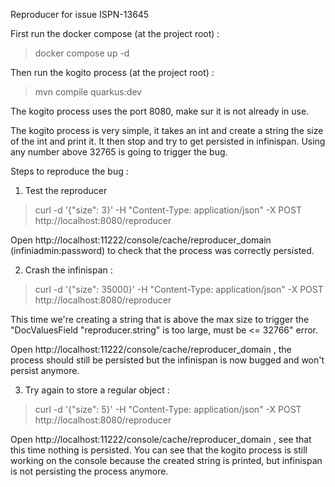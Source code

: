 Reproducer for issue ISPN-13645

First run the docker compose (at the project root) :

> docker compose up -d 

Then run the kogito process (at the project root) :

> mvn compile quarkus:dev

The kogito process uses the port 8080, make sur it is not already in use.

The kogito process is very simple, it takes an int and create a string the size of the int and print it. It then stop and try to get persisted in infinispan. Using any number above 32765 is going to trigger the bug.

Steps to reproduce the bug :

1. Test the reproducer

> curl -d '{"size": 3}' -H "Content-Type: application/json" -X POST http://localhost:8080/reproducer

Open http://localhost:11222/console/cache/reproducer_domain (infiniadmin:password) to check that the process was correctly persisted.

2. Crash the infinispan :
   
> curl -d '{"size": 35000}' -H "Content-Type: application/json" -X POST http://localhost:8080/reproducer

This time we're creating a string that is above the max size to trigger the "DocValuesField "reproducer.string" is too large, must be <= 32766" error.

Open http://localhost:11222/console/cache/reproducer_domain , the process should still be persisted but the infinispan is now bugged and won't persist anymore.

3. Try again to store a regular object :

> curl -d '{"size": 5}' -H "Content-Type: application/json" -X POST http://localhost:8080/reproducer

Open http://localhost:11222/console/cache/reproducer_domain , see that this time nothing is persisted. You can see that the kogito process is still working on the console because the created string is printed, but infinispan is not persisting the process anymore.
